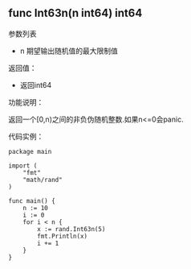 ## func Int63n(n int64) int64

参数列表

- n 期望输出随机值的最大限制值

返回值：

- 返回int64

功能说明：


返回一个[0,n)之间的非负伪随机整数.如果n<=0会panic.

代码实例：

	package main

	import (
		"fmt"
		"math/rand"
	)

	func main() {
		n := 10
		i := 0
		for i < n {
			x := rand.Int63n(5)
			fmt.Println(x)
			i += 1
		}
	}








